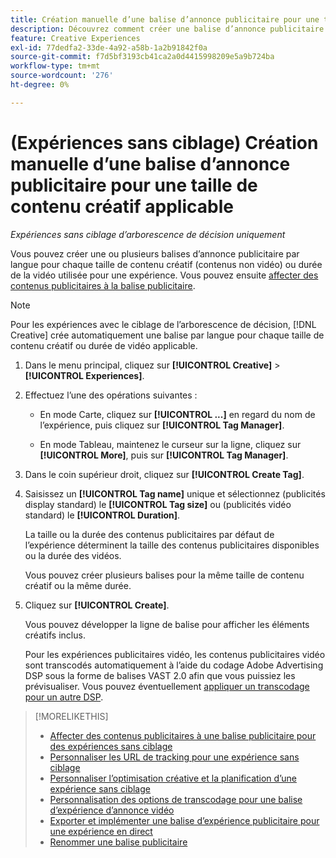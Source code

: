 ```yaml
---
title: Création manuelle d’une balise d’annonce publicitaire pour une taille de contenu créatif applicable
description: Découvrez comment créer une balise d’annonce publicitaire pour une taille de contenu créatif spécifique.
feature: Creative Experiences
exl-id: 77dedfa2-33de-4a92-a58b-1a2b91842f0a
source-git-commit: f7d5bf3193cb41ca2a0d4415998209e5a9b724ba
workflow-type: tm+mt
source-wordcount: '276'
ht-degree: 0%

---
```


# (Expériences sans ciblage) Création manuelle d’une balise d’annonce publicitaire pour une taille de contenu créatif applicable

*Expériences sans ciblage d’arborescence de décision uniquement*

Vous pouvez créer une ou plusieurs balises d’annonce publicitaire par langue pour chaque taille de contenu créatif (contenus non vidéo) ou durée de la vidéo utilisée pour une expérience. Vous pouvez ensuite [affecter des contenus publicitaires à la balise publicitaire](experience-tag-assign-creatives.md).

>[!NOTE]
>
>Pour les expériences avec le ciblage de l’arborescence de décision, [!DNL Creative] crée automatiquement une balise par langue pour chaque taille de contenu créatif ou durée de vidéo applicable.

1. Dans le menu principal, cliquez sur **[!UICONTROL Creative]** > **[!UICONTROL Experiences]**.

1. Effectuez l’une des opérations suivantes :

   * En mode Carte, cliquez sur **[!UICONTROL ...]** en regard du nom de l’expérience, puis cliquez sur **[!UICONTROL Tag Manager]**.

   * En mode Tableau, maintenez le curseur sur la ligne, cliquez sur **[!UICONTROL More]**, puis sur **[!UICONTROL Tag Manager]**.

1. Dans le coin supérieur droit, cliquez sur **[!UICONTROL Create Tag]**.

1. Saisissez un **[!UICONTROL Tag name]** unique et sélectionnez (publicités display standard) le **[!UICONTROL Tag size]** ou (publicités vidéo standard) le **[!UICONTROL Duration]**.

   La taille ou la durée des contenus publicitaires par défaut de l’expérience déterminent la taille des contenus publicitaires disponibles ou la durée des vidéos.

   Vous pouvez créer plusieurs balises pour la même taille de contenu créatif ou la même durée.<!-- What are the implications? -->

1. Cliquez sur **[!UICONTROL Create]**.

   Vous pouvez développer la ligne de balise pour afficher les éléments créatifs inclus.

   Pour les expériences publicitaires vidéo, les contenus publicitaires vidéo sont transcodés automatiquement à l’aide du codage Adobe Advertising DSP sous la forme de balises VAST 2.0 afin que vous puissiez les prévisualiser. Vous pouvez éventuellement [appliquer un transcodage pour un autre DSP](experience-tag-video-transcoding.md).

>[!MORELIKETHIS]
>
>* [Affecter des contenus publicitaires à une balise publicitaire pour des expériences sans ciblage](experience-tag-assign-creatives.md)
>* [Personnaliser les URL de tracking pour une expérience sans ciblage](experience-tracking-urls-no-targeting.md)
>* [Personnaliser l’optimisation créative et la planification d’une expérience sans ciblage](experience-optimization-scheduling-no-targeting.md)
>* [Personnalisation des options de transcodage pour une balise d’expérience d’annonce vidéo](experience-tag-video-transcoding.md)
>* [Exporter et implémenter une balise d’expérience publicitaire pour une expérience en direct](experience-tag-export.md)
>* [Renommer une balise publicitaire](experience-tag-rename.md)
